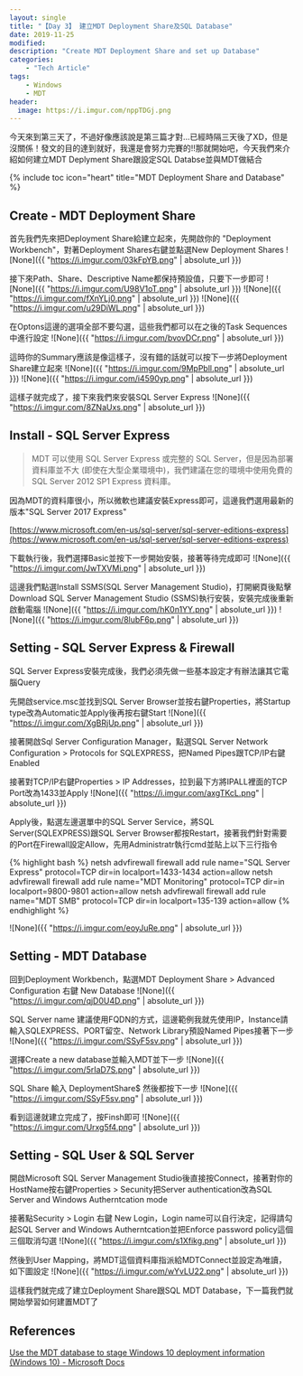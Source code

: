 ```yaml
---
layout: single
title: "【Day 3】 建立MDT Deployment Share及SQL Database"
date: 2019-11-25
modified:
description: "Create MDT Deployment Share and set up Database"
categories:
    - "Tech Article"
tags:
    - Windows
    - MDT
header:
  image: https://i.imgur.com/nppTDGj.png
---
```


今天來到第三天了，不過好像應該說是第三篇才對...已經時隔三天後了XD，但是沒關係！發文的目的達到就好，我還是會努力完賽的!!那就開始吧，今天我們來介紹如何建立MDT Deplyment Share跟設定SQL Databse並與MDT做結合

<!-- Table of Contents -->
{% include toc icon="heart" title="MDT Deployment Share and Database" %}

## Create - MDT Deployment Share
首先我們先來把Deployment Share給建立起來，先開啟你的 "Deployment Workbench"，對著Deployment Shares右鍵並點選New Deployment Shares
![None]({{ "https://i.imgur.com/03kFpYB.png" | absolute_url }})

接下來Path、Share、Descriptive Name都保持預設值，只要下一步即可
![None]({{ "https://i.imgur.com/U98V1oT.png" | absolute_url }})
![None]({{ "https://i.imgur.com/fXnYLj0.png" | absolute_url }})
![None]({{ "https://i.imgur.com/u29DiWL.png" | absolute_url }})

在Optons這邊的選項全部不要勾選，這些我們都可以在之後的Task Sequences中進行設定
![None]({{ "https://i.imgur.com/bvovDCr.png" | absolute_url }})

這時你的Summary應該是像這樣子，沒有錯的話就可以按下一步將Deployment Share建立起來
![None]({{ "https://i.imgur.com/9MpPbll.png" | absolute_url }})
![None]({{ "https://i.imgur.com/i4590yp.png" | absolute_url }})

這樣子就完成了，接下來我們來安裝SQL Server Express
![None]({{ "https://i.imgur.com/8ZNaUxs.png" | absolute_url }})

## Install - SQL Server Express
> MDT 可以使用 SQL Server Express 或完整的 SQL Server，但是因為部署資料庫並不大 (即使在大型企業環境中)，我們建議在您的環境中使用免費的 SQL Server 2012 SP1 Express 資料庫。

因為MDT的資料庫很小，所以微軟也建議安裝Express即可，這邊我們選用最新的版本"SQL Server 2017 Express"

[https://www.microsoft.com/en-us/sql-server/sql-server-editions-express](https://www.microsoft.com/en-us/sql-server/sql-server-editions-express)

下載執行後，我們選擇Basic並按下一步開始安裝，接著等待完成即可
![None]({{ "https://i.imgur.com/JwTXVMi.png" | absolute_url }})

這邊我們點選Install SSMS(SQL Server Management Studio)，打開網頁後點擊Download SQL Server Management Studio (SSMS)執行安裝，安裝完成後重新啟動電腦
![None]({{ "https://i.imgur.com/hK0n1YY.png" | absolute_url }})
![None]({{ "https://i.imgur.com/8lubF6p.png" | absolute_url }})

## Setting - SQL Server Express & Firewall
SQL Server Express安裝完成後，我們必須先做一些基本設定才有辦法讓其它電腦Query

先開啟service.msc並找到SQL Server Browser並按右鍵Properties，將Startup type改為Automatic並Apply後再按右鍵Start
![None]({{ "https://i.imgur.com/XgBRjUp.png" | absolute_url }})

接著開啟Sql Server Configuration Manager，點選SQL Server Network Configuration > Protocols for SQLEXPRESS，把Named Pipes跟TCP/IP右鍵Enabled

接著對TCP/IP右鍵Properties > IP Addresses，拉到最下方將IPALL裡面的TCP Port改為1433並Apply
![None]({{ "https://i.imgur.com/axgTKcL.png" | absolute_url }})

Apply後，點選左邊選單中的SQL Server Service，將SQL Server(SQLEXPRESS)跟SQL Server Browser都按Restart，接著我們針對需要的Port在Firewall設定Allow，先用Administratr執行cmd並貼上以下三行指令

{% highlight bash %}
netsh advfirewall firewall add rule name="SQL Server Express" protocol=TCP dir=in localport=1433-1434 action=allow
netsh advfirewall firewall add rule name="MDT Monitoring" protocol=TCP dir=in localport=9800-9801 action=allow
netsh advfirewall firewall add rule name="MDT SMB" protocol=TCP dir=in localport=135-139 action=allow
{% endhighlight %}

![None]({{ "https://i.imgur.com/eoyJuRe.png" | absolute_url }})

## Setting - MDT Database
回到Deployment Workbench，點選MDT Deployment Share > Advanced Configuration 右鍵 New Database
![None]({{ "https://i.imgur.com/qjD0U4D.png" | absolute_url }})

SQL Server name 建議使用FQDN的方式，這邊範例我就先使用IP，Instance請輸入SQLEXPRESS、PORT留空、Network Library預設Named Pipes接著下一步
![None]({{ "https://i.imgur.com/SSyF5sv.png" | absolute_url }})

選擇Create a new database並輸入MDT並下一步
![None]({{ "https://i.imgur.com/5rIaD7S.png" | absolute_url }})

SQL Share 輸入 DeploymentShare$ 然後都按下一步
![None]({{ "https://i.imgur.com/SSyF5sv.png" | absolute_url }})

看到這邊就建立完成了，按Finsh即可
![None]({{ "https://i.imgur.com/Urxg5f4.png" | absolute_url }})

## Setting - SQL User & SQL Server
開啟Microsoft SQL Server Management Studio後直接按Connect，接著對你的HostName按右鍵Properties > Secunity把Server authentication改為SQL Server and Windows Autherntcation mode

接著點Security > Login 右鍵 New Login，Login name可以自行決定，記得請勾起SQL Server and Windows Autherntcation並把Enforce password policy這個三個取消勾選
![None]({{ "https://i.imgur.com/s1Xfikg.png" | absolute_url }})

然後到User Mapping，將MDT這個資料庫指派給MDTConnect並設定為唯讀，如下圖設定
![None]({{ "https://i.imgur.com/wYvLU22.png" | absolute_url }})

這樣我們就完成了建立Deployment Share跟SQL MDT Database，下一篇我們就開始學習如何建置MDT了

## References
[Use the MDT database to stage Windows 10 deployment information (Windows 10) - Microsoft Docs](https://docs.microsoft.com/en-us/windows/deployment/deploy-windows-mdt/use-the-mdt-database-to-stage-windows-10-deployment-information)
